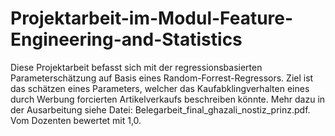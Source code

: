 # Projektarbeit-im-Modul-Feature-Engineering-and-Statistics

Diese Projektarbeit befasst sich mit der regressionsbasierten Parameterschätzung auf Basis eines Random-Forrest-Regressors.
Ziel ist das schätzen eines Parameters, welcher das Kaufabklingverhalten eines durch Werbung forcierten Artikelverkaufs beschreiben könnte.
Mehr dazu in der Ausarbeitung siehe Datei: Belegarbeit_final_ghazali_nostiz_prinz.pdf.
Vom Dozenten bewertet mit 1,0.

